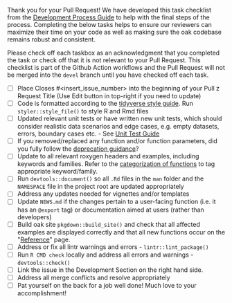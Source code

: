 Thank you for your Pull Request! We have developed this task checklist from the
[Development Process
Guide](https://pharmaverse.github.io/admiraldev/devel/articles/development_process.html)
to help with the final steps of the process. Completing the below tasks helps to
ensure our reviewers can maximize their time on your code as well as making sure
the oak codebase remains robust and consistent.

Please check off each taskbox as an acknowledgment that you completed the task
or check off that it is not relevant to your Pull Request. This checklist is
part of the Github Action workflows and the Pull Request will not be merged into
the `devel` branch until you have checked off each task.

- [ ] Place Closes #<insert_issue_number> into the beginning of your Pull z
Request Title (Use Edit button in top-right if you need to update)
- [ ] Code is formatted according to the 
[tidyverse style guide](https://style.tidyverse.org/). Run 
`styler::style_file()` to style R and Rmd files
- [ ] Updated relevant unit tests or have written new unit tests, which should
consider realistic data scenarios and edge cases, e.g. empty datasets, errors,
boundary cases etc. - See 
[Unit Test Guide](https://pharmaverse.github.io/admiraldev/devel/articles/unit_test_guidance.html#tests-should-be-robust-to-cover-realistic-data-scenarios)
- [ ] If you removed/replaced any function and/or function parameters, did you 
fully follow the 
[deprecation guidance](https://pharmaverse.github.io/admiraldev/devel/articles/programming_strategy.html#deprecation)?
- [ ] Update to all relevant roxygen headers and examples, including keywords
and families. Refer to the 
[categorization of functions](https://pharmaverse.github.io/admiraldev/devel/articles/programming_strategy.html#categorization-of-functions) to tag appropriate keyword/family.
- [ ] Run `devtools::document()` so all `.Rd` files in the `man` folder and the
`NAMESPACE` file in the project root are updated appropriately
- [ ] Address any updates needed for vignettes and/or templates
- [ ] Update `NEWS.md` if the changes pertain to a user-facing function (i.e. it
has an `@export` tag) or documentation aimed at users (rather than developers)
- [ ] Build oak site `pkgdown::build_site()` and check that all affected
examples are displayed correctly and that all new functions occur on the "[Reference](https://pharmaverse.github.io/admiral/cran-release/reference/index.html)" page. 
- [ ] Address or fix all lintr warnings and errors - `lintr::lint_package()`
- [ ] Run `R CMD check` locally and address all errors and warnings - `devtools::check()`
- [ ] Link the issue in the Development Section on the right hand side.
- [ ] Address all merge conflicts and resolve appropriately
- [ ] Pat yourself on the back for a job well done! Much love to your accomplishment!
